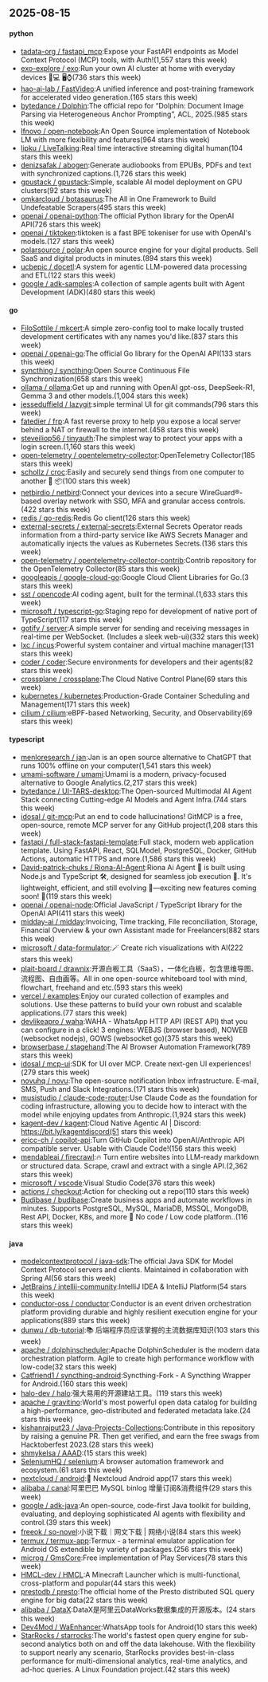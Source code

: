 ## 2025-08-15

#### python
* [tadata-org / fastapi_mcp](https://github.com/tadata-org/fastapi_mcp):Expose your FastAPI endpoints as Model Context Protocol (MCP) tools, with Auth!(1,557 stars this week)
* [exo-explore / exo](https://github.com/exo-explore/exo):Run your own AI cluster at home with everyday devices 📱💻 🖥️⌚(736 stars this week)
* [hao-ai-lab / FastVideo](https://github.com/hao-ai-lab/FastVideo):A unified inference and post-training framework for accelerated video generation.(165 stars this week)
* [bytedance / Dolphin](https://github.com/bytedance/Dolphin):The official repo for “Dolphin: Document Image Parsing via Heterogeneous Anchor Prompting”, ACL, 2025.(985 stars this week)
* [lfnovo / open-notebook](https://github.com/lfnovo/open-notebook):An Open Source implementation of Notebook LM with more flexibility and features(964 stars this week)
* [lipku / LiveTalking](https://github.com/lipku/LiveTalking):Real time interactive streaming digital human(104 stars this week)
* [denizsafak / abogen](https://github.com/denizsafak/abogen):Generate audiobooks from EPUBs, PDFs and text with synchronized captions.(1,726 stars this week)
* [gpustack / gpustack](https://github.com/gpustack/gpustack):Simple, scalable AI model deployment on GPU clusters(92 stars this week)
* [omkarcloud / botasaurus](https://github.com/omkarcloud/botasaurus):The All in One Framework to Build Undefeatable Scrapers(495 stars this week)
* [openai / openai-python](https://github.com/openai/openai-python):The official Python library for the OpenAI API(726 stars this week)
* [openai / tiktoken](https://github.com/openai/tiktoken):tiktoken is a fast BPE tokeniser for use with OpenAI's models.(127 stars this week)
* [polarsource / polar](https://github.com/polarsource/polar):An open source engine for your digital products. Sell SaaS and digital products in minutes.(894 stars this week)
* [ucbepic / docetl](https://github.com/ucbepic/docetl):A system for agentic LLM-powered data processing and ETL(122 stars this week)
* [google / adk-samples](https://github.com/google/adk-samples):A collection of sample agents built with Agent Development (ADK)(480 stars this week)

#### go
* [FiloSottile / mkcert](https://github.com/FiloSottile/mkcert):A simple zero-config tool to make locally trusted development certificates with any names you'd like.(837 stars this week)
* [openai / openai-go](https://github.com/openai/openai-go):The official Go library for the OpenAI API(133 stars this week)
* [syncthing / syncthing](https://github.com/syncthing/syncthing):Open Source Continuous File Synchronization(658 stars this week)
* [ollama / ollama](https://github.com/ollama/ollama):Get up and running with OpenAI gpt-oss, DeepSeek-R1, Gemma 3 and other models.(1,004 stars this week)
* [jesseduffield / lazygit](https://github.com/jesseduffield/lazygit):simple terminal UI for git commands(796 stars this week)
* [fatedier / frp](https://github.com/fatedier/frp):A fast reverse proxy to help you expose a local server behind a NAT or firewall to the internet.(458 stars this week)
* [steveiliop56 / tinyauth](https://github.com/steveiliop56/tinyauth):The simplest way to protect your apps with a login screen.(1,160 stars this week)
* [open-telemetry / opentelemetry-collector](https://github.com/open-telemetry/opentelemetry-collector):OpenTelemetry Collector(185 stars this week)
* [schollz / croc](https://github.com/schollz/croc):Easily and securely send things from one computer to another 🐊 📦(100 stars this week)
* [netbirdio / netbird](https://github.com/netbirdio/netbird):Connect your devices into a secure WireGuard®-based overlay network with SSO, MFA and granular access controls.(422 stars this week)
* [redis / go-redis](https://github.com/redis/go-redis):Redis Go client(126 stars this week)
* [external-secrets / external-secrets](https://github.com/external-secrets/external-secrets):External Secrets Operator reads information from a third-party service like AWS Secrets Manager and automatically injects the values as Kubernetes Secrets.(136 stars this week)
* [open-telemetry / opentelemetry-collector-contrib](https://github.com/open-telemetry/opentelemetry-collector-contrib):Contrib repository for the OpenTelemetry Collector(85 stars this week)
* [googleapis / google-cloud-go](https://github.com/googleapis/google-cloud-go):Google Cloud Client Libraries for Go.(3 stars this week)
* [sst / opencode](https://github.com/sst/opencode):AI coding agent, built for the terminal.(1,633 stars this week)
* [microsoft / typescript-go](https://github.com/microsoft/typescript-go):Staging repo for development of native port of TypeScript(117 stars this week)
* [gotify / server](https://github.com/gotify/server):A simple server for sending and receiving messages in real-time per WebSocket. (Includes a sleek web-ui)(332 stars this week)
* [lxc / incus](https://github.com/lxc/incus):Powerful system container and virtual machine manager(131 stars this week)
* [coder / coder](https://github.com/coder/coder):Secure environments for developers and their agents(82 stars this week)
* [crossplane / crossplane](https://github.com/crossplane/crossplane):The Cloud Native Control Plane(69 stars this week)
* [kubernetes / kubernetes](https://github.com/kubernetes/kubernetes):Production-Grade Container Scheduling and Management(171 stars this week)
* [cilium / cilium](https://github.com/cilium/cilium):eBPF-based Networking, Security, and Observability(69 stars this week)

#### typescript
* [menloresearch / jan](https://github.com/menloresearch/jan):Jan is an open source alternative to ChatGPT that runs 100% offline on your computer(1,541 stars this week)
* [umami-software / umami](https://github.com/umami-software/umami):Umami is a modern, privacy-focused alternative to Google Analytics.(2,217 stars this week)
* [bytedance / UI-TARS-desktop](https://github.com/bytedance/UI-TARS-desktop):The Open-sourced Multimodal AI Agent Stack connecting Cutting-edge AI Models and Agent Infra.(744 stars this week)
* [idosal / git-mcp](https://github.com/idosal/git-mcp):Put an end to code hallucinations! GitMCP is a free, open-source, remote MCP server for any GitHub project(1,208 stars this week)
* [fastapi / full-stack-fastapi-template](https://github.com/fastapi/full-stack-fastapi-template):Full stack, modern web application template. Using FastAPI, React, SQLModel, PostgreSQL, Docker, GitHub Actions, automatic HTTPS and more.(1,586 stars this week)
* [David-patrick-chuks / Riona-AI-Agent](https://github.com/David-patrick-chuks/Riona-AI-Agent):Riona Ai Agent 🌸 is built using Node.js and TypeScript 🛠️, designed for seamless job execution 📸. It's lightweight, efficient, and still evolving 🚧—exciting new features coming soon! 🌟(119 stars this week)
* [openai / openai-node](https://github.com/openai/openai-node):Official JavaScript / TypeScript library for the OpenAI API(411 stars this week)
* [midday-ai / midday](https://github.com/midday-ai/midday):Invoicing, Time tracking, File reconciliation, Storage, Financial Overview & your own Assistant made for Freelancers(882 stars this week)
* [microsoft / data-formulator](https://github.com/microsoft/data-formulator):🪄 Create rich visualizations with AI(222 stars this week)
* [plait-board / drawnix](https://github.com/plait-board/drawnix):开源白板工具（SaaS），一体化白板，包含思维导图、流程图、自由画等。All in one open-source whiteboard tool with mind, flowchart, freehand and etc.(593 stars this week)
* [vercel / examples](https://github.com/vercel/examples):Enjoy our curated collection of examples and solutions. Use these patterns to build your own robust and scalable applications.(77 stars this week)
* [devlikeapro / waha](https://github.com/devlikeapro/waha):WAHA - WhatsApp HTTP API (REST API) that you can configure in a click! 3 engines: WEBJS (browser based), NOWEB (websocket nodejs), GOWS (websocket go)(375 stars this week)
* [browserbase / stagehand](https://github.com/browserbase/stagehand):The AI Browser Automation Framework(789 stars this week)
* [idosal / mcp-ui](https://github.com/idosal/mcp-ui):SDK for UI over MCP. Create next-gen UI experiences!(279 stars this week)
* [novuhq / novu](https://github.com/novuhq/novu):The open-source notification Inbox infrastructure. E-mail, SMS, Push and Slack Integrations.(171 stars this week)
* [musistudio / claude-code-router](https://github.com/musistudio/claude-code-router):Use Claude Code as the foundation for coding infrastructure, allowing you to decide how to interact with the model while enjoying updates from Anthropic.(1,924 stars this week)
* [kagent-dev / kagent](https://github.com/kagent-dev/kagent):Cloud Native Agentic AI | Discord: https://bit.ly/kagentdiscord(51 stars this week)
* [ericc-ch / copilot-api](https://github.com/ericc-ch/copilot-api):Turn GitHub Copilot into OpenAI/Anthropic API compatible server. Usable with Claude Code!(156 stars this week)
* [mendableai / firecrawl](https://github.com/mendableai/firecrawl):🔥 Turn entire websites into LLM-ready markdown or structured data. Scrape, crawl and extract with a single API.(2,362 stars this week)
* [microsoft / vscode](https://github.com/microsoft/vscode):Visual Studio Code(376 stars this week)
* [actions / checkout](https://github.com/actions/checkout):Action for checking out a repo(110 stars this week)
* [Budibase / budibase](https://github.com/Budibase/budibase):Create business apps and automate workflows in minutes. Supports PostgreSQL, MySQL, MariaDB, MSSQL, MongoDB, Rest API, Docker, K8s, and more 🚀 No code / Low code platform..(116 stars this week)

#### java
* [modelcontextprotocol / java-sdk](https://github.com/modelcontextprotocol/java-sdk):The official Java SDK for Model Context Protocol servers and clients. Maintained in collaboration with Spring AI(56 stars this week)
* [JetBrains / intellij-community](https://github.com/JetBrains/intellij-community):IntelliJ IDEA & IntelliJ Platform(54 stars this week)
* [conductor-oss / conductor](https://github.com/conductor-oss/conductor):Conductor is an event driven orchestration platform providing durable and highly resilient execution engine for your applications(889 stars this week)
* [dunwu / db-tutorial](https://github.com/dunwu/db-tutorial):📚 后端程序员应该掌握的主流数据库知识(103 stars this week)
* [apache / dolphinscheduler](https://github.com/apache/dolphinscheduler):Apache DolphinScheduler is the modern data orchestration platform. Agile to create high performance workflow with low-code(32 stars this week)
* [Catfriend1 / syncthing-android](https://github.com/Catfriend1/syncthing-android):Syncthing-Fork - A Syncthing Wrapper for Android.(160 stars this week)
* [halo-dev / halo](https://github.com/halo-dev/halo):强大易用的开源建站工具。(119 stars this week)
* [apache / gravitino](https://github.com/apache/gravitino):World's most powerful open data catalog for building a high-performance, geo-distributed and federated metadata lake.(24 stars this week)
* [kishanrajput23 / Java-Projects-Collections](https://github.com/kishanrajput23/Java-Projects-Collections):Contribute in this repository by raising a genuine PR. Then get verified, and earn the free swags from Hacktoberfest 2023.(28 stars this week)
* [shmykelsa / AAAD](https://github.com/shmykelsa/AAAD):(15 stars this week)
* [SeleniumHQ / selenium](https://github.com/SeleniumHQ/selenium):A browser automation framework and ecosystem.(61 stars this week)
* [nextcloud / android](https://github.com/nextcloud/android):📱 Nextcloud Android app(17 stars this week)
* [alibaba / canal](https://github.com/alibaba/canal):阿里巴巴 MySQL binlog 增量订阅&消费组件(29 stars this week)
* [google / adk-java](https://github.com/google/adk-java):An open-source, code-first Java toolkit for building, evaluating, and deploying sophisticated AI agents with flexibility and control.(39 stars this week)
* [freeok / so-novel](https://github.com/freeok/so-novel):小说下载｜网文下载 | 网络小说(84 stars this week)
* [termux / termux-app](https://github.com/termux/termux-app):Termux - a terminal emulator application for Android OS extendible by variety of packages.(256 stars this week)
* [microg / GmsCore](https://github.com/microg/GmsCore):Free implementation of Play Services(78 stars this week)
* [HMCL-dev / HMCL](https://github.com/HMCL-dev/HMCL):A Minecraft Launcher which is multi-functional, cross-platform and popular(44 stars this week)
* [prestodb / presto](https://github.com/prestodb/presto):The official home of the Presto distributed SQL query engine for big data(22 stars this week)
* [alibaba / DataX](https://github.com/alibaba/DataX):DataX是阿里云DataWorks数据集成的开源版本。(24 stars this week)
* [Dev4Mod / WaEnhancer](https://github.com/Dev4Mod/WaEnhancer):WhatsApp tools for Android(10 stars this week)
* [StarRocks / starrocks](https://github.com/StarRocks/starrocks):The world's fastest open query engine for sub-second analytics both on and off the data lakehouse. With the flexibility to support nearly any scenario, StarRocks provides best-in-class performance for multi-dimensional analytics, real-time analytics, and ad-hoc queries. A Linux Foundation project.(42 stars this week)
